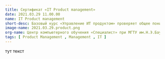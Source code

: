 ```yaml
---
title: Сертификат «IT Product management»
date: 2021.03.29 11.00.00
name: IT Product management
short-desc: Базовый курс «Управление ИТ продуктом» проверяет общее понимание жизненного цикла и терминологии при управлении выпуском и сопровождением ИТ продукта
image-name: 2021.03.29.product.png
org-name: Центр компьютерного обучения «Специалист» при МГТУ им.Н.Э.Баумана
tags: [ Product Management , Management , IT ]
---
```

тут текст
